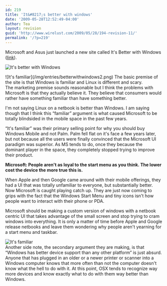 ```yaml
---
id: 219
title: 'It&#8217;s better with windows'
date: '2009-05-28T12:52:49-04:00'
author: Tea
layout: revision
guid: 'http://www.wirelust.com/2009/05/28/194-revision-11/'
permalink: '/?p=219'
---
```


Microsoft and Asus just launched a new site called It's Better with Windows ([link](http://www.itsbetterwithwindows.com/)).

![It's better with Windows](/img/entries/betterwithwindows.png)

<div>![It's familiar](/img/entries/betterwithwindows2.png)  
The basic premise of the site is that Windows is familiar and Linux is different and scary. </div>The marketing premise sounds reasonable but I think the problems with Microsoft is that they actually believe it. They believe that consumers would rather have something familiar than have something better.

I'm not saying Linux on a netbook is better than Windows. I am saying though that I think this “familiar” argument is what caused Microsoft to be totally blindsided in the mobile space in the past few years.

“It's familiar” was their primary selling point for why you should buy Windows Mobile and not Palm. Palm fell flat on it's face a few years later, but not because all the users were finally convinced that the Microsoft UI paradigm was superior. As MS tends to do, once they because the dominant player in the space, they completely stopped trying to improve their product.

**Microsoft: People aren't as loyal to the start menu as you think. The lower cost the device the more true this is.**

When Apple and then Google came around with their mobile offerings, they had a UI that was totally unfamiliar to everyone, but substantially better. Now Microsoft is caught playing catch up. They are just now coming to grips with the fact that the Windows Start Menu and tiny icons isn't how people want to interact with their phone or PDA.

Microsoft should be making a custom version of windows with a netbook centric UI that takes advantage of the small screen and stop trying to cram windows into everything. It is only a matter of time before Apple and Google release netbooks and leave them wondering why people aren't yearning for a start menu and taskbar.

![It's familiar](/img/entries/betterwithwindows3.png)  
Another side note, the secondary argument they are making, is that “Windows has better device support than any other platform” is just absurd. Anyone that has plugged in an older or a newer printer or scanner into a Windows computer knows that more often than not the computer doesn't know what the hell to do with it. At this point, OSX tends to recognize way more devices and know exactly what to do with them way better than Windows.